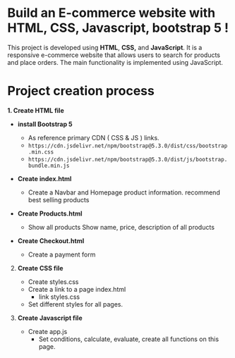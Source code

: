 # Build an E-commerce website with HTML, CSS, Javascript, bootstrap 5 !
This project is developed using **HTML**, **CSS,** and **JavaScript**. It is a responsive e-commerce website that allows users to search for products and place orders. The main functionality is implemented using JavaScript.



# Project creation process

 **1. Create HTML file**
  
  - **install Bootstrap 5** 
	  - As reference primary CDN ( CSS & JS ) links.
	  -  `https://cdn.jsdelivr.net/npm/bootstrap@5.3.0/dist/css/bootstrap.min.css`
	  - `https://cdn.jsdelivr.net/npm/bootstrap@5.3.0/dist/js/bootstrap.bundle.min.js`
	  
	  
 - **Create index.html**
	 - Create a Navbar and Homepage product information. recommend best selling products
 
 - **Create Products.html**
	 - Show all products Show name, price, description of all products

 - **Create Checkout.html**
	 - Create a payment form

 2. **Create CSS file**

	  - Create styles.css
	  - Create a link to a page index.html
		  - link styles.css
	  - Set different styles for all pages.

 3. **Create Javascript file**
 
	  - Create app.js
		  - Set conditions, calculate, evaluate, create all functions on this page.
